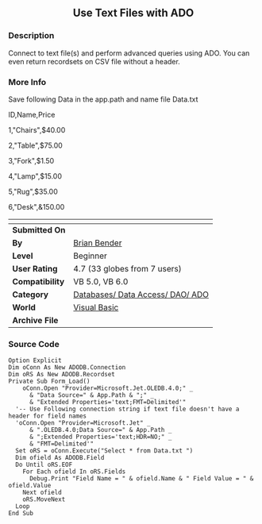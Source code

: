 ﻿<div align="center">

## Use Text Files with ADO


</div>

### Description

Connect to text file(s) and perform advanced queries using ADO. You can even return recordsets on CSV file without a header.
 
### More Info
 


Save following Data in the app.path and name file Data.txt

ID,Name,Price

1,"Chairs",$40.00

2,"Table",$75.00

3,"Fork",$1.50

4,"Lamp",$15.00

5,"Rug",$35.00

6,"Desk",&150.00


<span>             |<span>
---                |---
**Submitted On**   |
**By**             |[Brian Bender](https://github.com/Planet-Source-Code/PSCIndex/blob/master/ByAuthor/brian-bender.md)
**Level**          |Beginner
**User Rating**    |4.7 (33 globes from 7 users)
**Compatibility**  |VB 5\.0, VB 6\.0
**Category**       |[Databases/ Data Access/ DAO/ ADO](https://github.com/Planet-Source-Code/PSCIndex/blob/master/ByCategory/databases-data-access-dao-ado__1-6.md)
**World**          |[Visual Basic](https://github.com/Planet-Source-Code/PSCIndex/blob/master/ByWorld/visual-basic.md)
**Archive File**   |[](https://github.com/Planet-Source-Code/brian-bender-use-text-files-with-ado__1-14094/archive/master.zip)





### Source Code

```
Option Explicit
Dim oConn As New ADODB.Connection
Dim oRS As New ADODB.Recordset
Private Sub Form_Load()
    oConn.Open "Provider=Microsoft.Jet.OLEDB.4.0;" _
      & "Data Source=" & App.Path & ";" _
      & "Extended Properties='text;FMT=Delimited'"
  '-- Use Following connection string if text file doesn't have a header for field names
  'oConn.Open "Provider=Microsoft.Jet" _
      & ".OLEDB.4.0;Data Source=" & App.Path _
      & ";Extended Properties='text;HDR=NO;" _
      & "FMT=Delimited'"
  Set oRS = oConn.Execute("Select * from Data.txt ")
  Dim ofield As ADODB.Field
  Do Until oRS.EOF
    For Each ofield In oRS.Fields
      Debug.Print "Field Name = " & ofield.Name & " Field Value = " & ofield.Value
    Next ofield
    oRS.MoveNext
  Loop
End Sub
```

